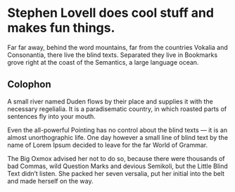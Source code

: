 # Stephen Lovell does cool stuff and makes fun things.

Far far away, behind the word mountains, far from the countries Vokalia and Consonantia, there live the blind texts. Separated they live in Bookmarks grove right at the coast of the Semantics, a large language ocean.

## Colophon

A small river named Duden flows by their place and supplies it with the necessary regelialia. It is a paradisematic country, in which roasted parts of sentences fly into your mouth.

Even the all-powerful Pointing has no control about the blind texts — it is an almost unorthographic life. One day however a small line of blind text by the name of Lorem Ipsum decided to leave for the far World of Grammar.

The Big Oxmox advised her not to do so, because there were thousands of bad Commas, wild Question Marks and devious Semikoli, but the Little Blind Text didn’t listen. She packed her seven versalia, put her initial into the belt and made herself on the way.

